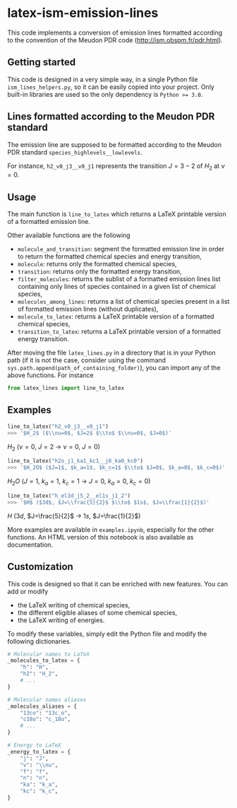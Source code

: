 # latex-ism-emission-lines

This code implements a conversion of emission lines formatted according to the convention of the Meudon PDR code (<http://ism.obspm.fr/pdr.html>).

## Getting started

This code is designed in a very simple way, in a single Python file `ism_lines_helpers.py`, so it can be easily copied into your project. Only built-in libraries are used so the only dependency is `Python >= 3.0`.

## Lines formatted according to the Meudon PDR standard

The emission line are supposed to be formatted according to the Meudon PDR standard `species_highlevels__lowlevels`.

For instance, `h2_v0_j3__v0_j1` represents the transition $J=3-2$ of $H_2$ at $\nu=0$.

## Usage

The main function is `line_to_latex` which returns a LaTeX printable version of a formatted emission line.

Other available functions are the following
- `molecule_and_transition`: segment the formatted emission line in order to return the formatted chemical species and energy transition,
- `molecule`: returns only the formatted chemical species,
- `transition`: returns only the formatted energy transition,
- `filter_molecules`: returns the sublist of a formatted emission lines list containing only lines of species contained in a given list of chemical species,
- `molecules_among_lines`: returns a list of chemical species present in a list of formatted emission lines (without duplicates),
- `molecule_to_latex`: returns a LaTeX printable version of a formatted chemical species,
- `transition_to_latex`: returns a LaTeX printable version of a formatted energy transition.

After moving the file `latex_lines.py` in a directory that is in your Python path (if it is not the case, consider using the command `sys.path.append(path_of_containing_folder)`), you can import any of the above functions. For instance
```python
from latex_lines import line_to_latex
```

## Examples

```python
line_to_latex("h2_v0_j3__v0_j1")
>>> '$H_2$ ($\\nu=0$, $J=2$ $\\to$ $\\nu=0$, $J=0$)'
```

$H_2$ ($\nu=0$, $J=2$ $\to$ $\nu=0$, $J=0$)

```python
line_to_latex("h2o_j1_ka1_kc1__j0_ka0_kc0")
>>> '$H_2O$ ($J=1$, $k_a=1$, $k_c=1$ $\\to$ $J=0$, $k_a=0$, $k_c=0$)'
```

$H_2O$ ($J=1$, $k_a=1$, $k_c=1$ $\to$ $J=0$, $k_a=0$, $k_c=0$)

```python
line_to_latex("h_el3d_j5_2__el1s_j1_2")
>>> '$H$ ($3d$, $J=\\frac{5}{2}$ $\\to$ $1s$, $J=\\frac{1}{2}$)'
```

$H$ ($3d$, $J=\frac{5}{2}$ $\to$ $1s$, $J=\frac{1}{2}$)

More examples are available in `examples.ipynb`, especially for the other functions. An HTML version of this notebook is also available as documentation.

## Customization

This code is designed so that it can be enriched with new features. You can add or modify

- the LaTeX writing of chemical species,
- the different eligible aliases of some chemical species,
- the LaTeX writing of energies.

To modify these variables, simply edit the Python file and modify the following dictionaries.

```python
# Molecular names to LaTeX
_molecules_to_latex = {
    "h": "H",
    "h2": "H_2",
    # ...
}

# Molecular names aliases
_molecules_aliases = {
    "13co": "13c_o",
    "c18o": "c_18o",
    # ...
}

# Energy to LaTeX
_energy_to_latex = {
    "j": "J",
    "v": "\\nu",
    "f": "f",
    "n": "n",
    "ka": "k_a",
    "kc": "k_c",
}
```
